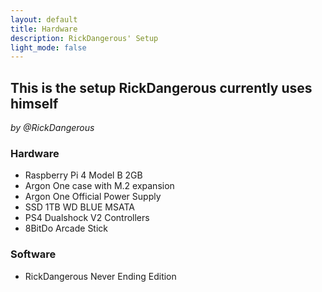 ```yaml
---
layout: default
title: Hardware
description: RickDangerous' Setup
light_mode: false
---
```


## This is the setup RickDangerous currently uses himself
_by @RickDangerous_

### Hardware

- Raspberry Pi 4 Model B 2GB
- Argon One case with M.2 expansion
- Argon One Official Power Supply
- SSD 1TB WD BLUE MSATA
- PS4 Dualshock V2 Controllers
- 8BitDo Arcade Stick

### Software

- RickDangerous Never Ending Edition
